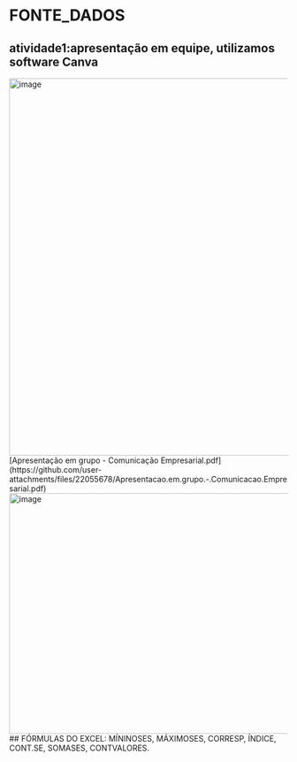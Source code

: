 # FONTE_DADOS
## atividade1:apresentação em equipe, utilizamos software Canva
<img width="1182" height="682" alt="image" src="https://github.com/user-attachments/assets/ba341e8c-bea1-4e86-b4b8-68b6e8682a3f" />
[Apresentação em grupo - Comunicação Empresarial.pdf](https://github.com/user-attachments/files/22055678/Apresentacao.em.grupo.-.Comunicacao.Empresarial.pdf)

<img width="1592" height="435" alt="image" src="https://github.com/user-attachments/assets/6d44a6f7-a06e-4a71-b0e5-96589ef54ecf" />
## FÓRMULAS DO EXCEL:
MÍNINOSES,
MÁXIMOSES,
CORRESP,
ÍNDICE,
CONT.SE,
SOMASES,
CONTVALORES.
